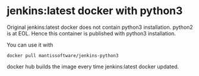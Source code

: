 # jenkins:latest docker with python3
Original jenkins:latest docker does not contain python3 installation. python2 is at EOL. Hence this container is published with python3 installation. 

You can use it with

`
docker pull mantissoftware/jenkins-python3
`

docker hub builds the image every time jenkins:latest docker updated. 
